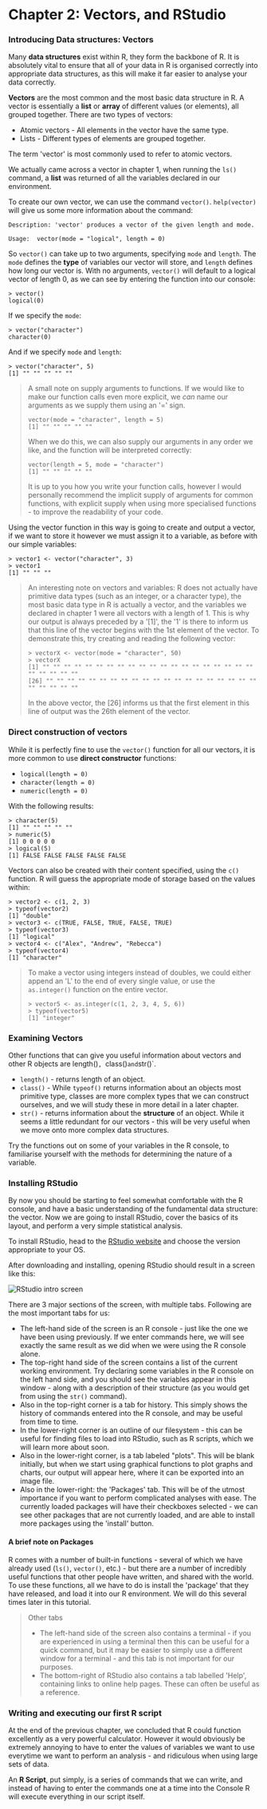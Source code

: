 # Chapter 2: Vectors, and RStudio

### Introducing Data structures: Vectors

Many **data structures** exist within R, they form the backbone of R. It is
absolutely vital to ensure that all of your data in R is organised correctly
into appropriate data structures, as this will make it far easier to analyse
your data correctly.

**Vectors** are the most common and the most basic data structure in R. A
vector is essentially a **list** or **array** of different values (or elements),
all grouped together. There are two types of vectors:

* Atomic vectors - All elements in the vector have the same type.
* Lists - Different types of elements are grouped together.

The term 'vector' is most commonly used to refer to atomic vectors.

We actually came across a vector in chapter 1, when running the `ls()` command,
a **list** was returned of all the variables declared in our environment.

To create our own vector, we can use the command `vector()`. `help(vector)` will
give us some more information about the command:

```
Description: 'vector' produces a vector of the given length and mode.

Usage:	vector(mode = "logical", length = 0)
```

So `vector()` can take up to two arguments, specifying `mode` and `length`. The
`mode` defines the **type** of variables our vector will store, and `length`
defines how long our vector is. With no arguments, `vector()` will default to
a logical vector of length 0, as we can see by entering the function into our
console:

```
> vector()
logical(0)
```

If we specify the `mode`:

```
> vector("character")
character(0)
```

And if we specify `mode` and `length`:

```
> vector("character", 5)
[1] "" "" "" "" ""
```

> A small note on supply arguments to functions. If we would like to make our
> function calls even more explicit, we *can* name our arguments as we supply
> them using an '=' sign.
>
> ```
> vector(mode = "character", length = 5)
> [1] "" "" "" "" ""
> ```
>
> When we do this, we can also supply our arguments in any order we like, and
> the function will be interpreted correctly:
>
> ```
> vector(length = 5, mode = "character")
> [1] "" "" "" "" ""
> ```
>
> It is up to you how you write your function calls, however I would personally
> recommend the implicit supply of arguments for common functions, with explicit
> supply when using more specialised functions - to improve the readability of
> your code.

Using the vector function in this way is going to create and output a vector,
if we want to store it however we must assign it to a variable, as before with
our simple variables:

```
> vector1 <- vector("character", 3)
> vector1
[1] "" "" ""
```

> An interesting note on vectors and variables: R does not actually have primitive
> data types (such as an integer, or a character type), the most basic data type
> in R is actually a vector, and the variables we declared in chapter 1 were all
> vectors with a length of 1. This is why our output is always preceded by
> a '[1]', the '1' is there to inform us that this line of the vector begins
> with the 1st element of the vector. To demonstrate this, try creating and
> reading the following vector:
> ```
> > vectorX <- vector(mode = "character", 50)
> > vectorX
> [1] "" "" "" "" "" "" "" "" "" "" "" "" "" "" "" "" "" "" "" "" "" "" "" "" "" 
> [26] "" "" "" "" "" "" "" "" "" "" "" "" "" "" "" "" "" "" "" "" "" "" "" "" ""
> ```
> In the above vector, the [26] informs us that the first element in this line
> of output was the 26th element of the vector.

### Direct construction of vectors

While it is perfectly fine to use the `vector()` function for all our vectors,
it is more common to use **direct constructor** functions:

* `logical(length = 0)`
* `character(length = 0)`
* `numeric(length = 0)`

With the following results:

```
> character(5)
[1] "" "" "" "" ""
> numeric(5)
[1] 0 0 0 0 0
> logical(5)
[1] FALSE FALSE FALSE FALSE FALSE
```

Vectors can also be created with their content specified, using the `c()`
function. R will guess the appropriate mode of storage based on the values
within:

```
> vector2 <- c(1, 2, 3)
> typeof(vector2)
[1] "double"
> vector3 <- c(TRUE, FALSE, TRUE, FALSE, TRUE)
> typeof(vector3)
[1] "logical"
> vector4 <- c("Alex", "Andrew", "Rebecca")
> typeof(vector4)
[1] "character"
```

> To make a vector using integers instead of doubles, we could either append an
> 'L' to the end of every single value, or use the `as.integer()` function on
> the entire vector.
> ```
> > vector5 <- as.integer(c(1, 2, 3, 4, 5, 6))
> > typeof(vector5)
> [1] "integer"
> ```

### Examining Vectors

Other functions that can give you useful information about vectors and other
R objects are length()`, `class()` and `str()`.

* `length()` - returns length of an object.
* `class()` - While `typeof()` returns information about an objects most
primitive type, classes are more complex types that we can construct ourselves,
and we will study these in more detail in a later chapter.
* `str()` - returns information about the **structure** of an object. While it
seems a little redundant for our vectors - this will be very useful when we move
onto more complex data structures.

Try the functions out on some of your variables in the R console, to
familiarise yourself with the methods for determining the nature of a variable.

### Installing RStudio

By now you should be starting to feel somewhat comfortable with the R console,
and have a basic understanding of the fundamental data structure: the vector.
Now we are going to install RStudio, cover the basics of its layout, and
perform a very simple statistical analysis.

To install RStudio, head to the
[RStudio website](https://rstudio.com/products/rstudio/download/) and choose
the version appropriate to your OS.

After downloading and installing, opening RStudio should result in a screen
like this:

![RStudio intro screen](../images/RStudioIntro.png)

There are 3 major sections of the screen, with multiple tabs. Following are
the most important tabs for us:

* The left-hand side of the screen is an R console - just like the one we have
been using previously. If we enter commands here, we will see exactly the
same result as we did when we were using the R console alone.
* The top-right hand side of the screen contains a list of the current working
environment. Try declaring some variables in the R console on the left hand
side, and you should see the variables appear in this window - along with
a description of their structure (as you would get from using the `str()`
command).
* Also in the top-right corner is a tab for history. This simply shows the
history of commands entered into the R console, and may be useful from time to
time.
* In the lower-right corner is an outline of our filesystem - this can be
useful for finding files to load into RStudio, such as R scripts, which we will
learn more about soon.
* Also in the lower-right corner, is a tab labeled "plots". This will be blank
initially, but when we start using graphical functions to plot graphs and
charts, our output will appear here, where it can be exported into an image
file.
* Also in the lower-right: the 'Packages' tab. This will be of the utmost
importance if you want to perform complicated analyses with ease. The currently
loaded packages will have their checkboxes selected - we can see other packages
that are not currently loaded, and are able to install more packages using the
'install' button.

#### A brief note on Packages

R comes with a number of built-in functions - several of which we have already
used (`ls()`, `vector()`, etc.) - but there are a number of incredibly
useful functions that other people have written, and shared with the world.
To use these functions, all we have to do is install the 'package' that they
have released, and load it into our R environment. We will do this several
times later in this tutorial.

> Other tabs
> 
> * The left-hand side of the screen also contains a terminal - if you are
> experienced in using a terminal then this can be useful for a quick command, 
> but it may be easier to simply use a different window for a terminal - and this
> tab is not important for our purposes.
> * The bottom-right of RStudio also contains a tab labelled 'Help', containing
> links to online help pages. These can often be useful as a reference.

### Writing and executing our first R script

At the end of the previous chapter, we concluded that R could function
excellently as a very powerful calculator. However it would obviously be
extremely annoying to have to enter the values of variables we want to use
everytime we want to perform an analysis - and ridiculous when using large
sets of data.

An **R Script**, put simply, is a series of commands that we can write, and
instead of having to enter the commands one at a time into the Console R will
execute everything in our script itself.
